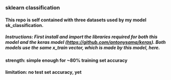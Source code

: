### sklearn classification 
#### This repo is self contained with three datasets used by my model sk_classification.
##### Instructions: First install and import the libraries required for both this model and the keras model (https://github.com/antonysama/keras). Both models use the same x_train vector, which is made by this model, here.
####  strength: simple enough for ~80% training set accuracy
####  limitation: no test set accuracy, yet
